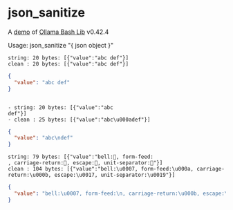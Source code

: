 # json_sanitize

A [demo](../README.md#demos) of [Ollama Bash Lib](https://github.com/attogram/ollama-bash-lib) v0.42.4

Usage: json_sanitize "{ json object }"


```
string: 20 bytes: [{"value":"abc def"}]
clean : 20 bytes: [{"value":"abc def"}]
```
```json
{
  "value": "abc def"
}
```
```

- string: 20 bytes: [{"value":"abc
def"}]
- clean : 25 bytes: [{"value":"abc\u000adef"}]
```
```json
{
  "value": "abc\ndef"
}
```

```
string: 79 bytes: [{"value":"bell:, form-feed:
, carriage-return:, escape:, unit-separator:"}]
clean : 104 bytes: [{"value":"bell:\u0007, form-feed:\u000a, carriage-return:\u000b, escape:\u0017, unit-separator:\u0019"}]
```
```json
{
  "value": "bell:\u0007, form-feed:\n, carriage-return:\u000b, escape:\u0017, unit-separator:\u0019"
}
```
